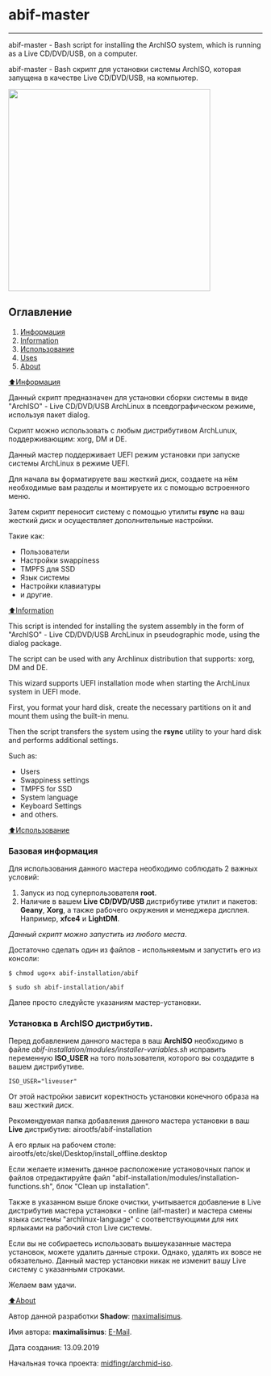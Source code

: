 # abif-master

****************************

abif-master - Bash script for installing the ArchISO system, which is running as a Live CD/DVD/USB, on a computer.

abif-master - Bash скрипт для установки системы ArchISO, которая запущена в качестве Live CD/DVD/USB, на компьютер.

<img src="https://raw.githubusercontent.com/maximalisimus/abif-master/master/image/abif-image.jpg"  height="400">

## Оглавление

1. [Информация](#Информация)
2. [Information](#Information)
4. [Использование](#Использование)
5. [Uses](#Uses)
6. [About](#About)

[:arrow_up:Информация](#Информация)

Данный скрипт предназначен для установки сборки системы в виде "ArchISO" - 
Live CD/DVD/USB ArchLinux в псевдографическом режиме, используя пакет dialog.

Скрипт можно использовать с любым дистрибутивом ArchLunux, поддерживающим: xorg, DM и DE. 

Данный мастер поддерживает UEFI режим установки при запуске системы ArchLinux в режиме UEFI.

Для начала вы форматируете ваш жесткий диск, создаете на нём необходимые вам разделы и монтируете их 
с помощью встроенного меню.

Затем скрипт переносит систему с помощью утилиты **rsync** на ваш жесткий диск и осуществляет дополнительные настройки.

Такие как: 
* Пользователи
* Настройки swappiness
* TMPFS для SSD
* Язык системы
* Настройки клавиатуры
* и другие.

[:arrow_up:Information](#Information)

This script is intended for installing the system assembly in the form of "ArchISO" -
Live CD/DVD/USB ArchLinux in pseudographic mode, using the dialog package.

The script can be used with any Archlinux distribution that supports: xorg, DM and DE.

This wizard supports UEFI installation mode when starting the ArchLinux system in UEFI mode.

First, you format your hard disk, create the necessary partitions on it and mount them
using the built-in menu.

Then the script transfers the system using the **rsync** utility to your hard disk and performs additional settings.

Such as:
* Users
* Swappiness settings
* TMPFS for SSD
* System language
* Keyboard Settings
* and others.

[:arrow_up:Использование](#Использование)

### Базовая информация

Для использования данного мастера необходимо соблюдать 2 важных условий:

1. Запуск из под суперпользователя **root**.
2. Наличие в вашем **Live CD/DVD/USB** дистрибутиве утилит и пакетов: **Geany**, **Xorg**, 
а также рабочего окружения и менеджера дисплея. Например, **xfce4** и **LightDM**.

*Данный скрипт можно запустить из любого места*.

 
Достаточно сделать один из файлов - испольняемым и запустить его из консоли:

```
$ chmod ugo+x abif-installation/abif

$ sudo sh abif-installation/abif
```

Далее просто следуйсте указаниям мастер-установки.

### Установка в ArchISO дистрибутив.

Перед добавлением данного мастера в ваш **ArchISO** необходимо в файле 
*abif-installation/modules/installer-variables.sh* исправить переменную 
**ISO_USER** на того пользователя, которого вы создадите в вашем дистрибутиве.

```
ISO_USER="liveuser" 
```

От этой настройки зависит коректность установки конечного образа на ваш жесткий диск.

Рекомендуемая папка добавления данного мастера установки в ваш **Live** дистрибутив: 
airootfs/abif-installation

А его ярлык на рабочем столе: airootfs/etc/skel/Desktop/install_offline.desktop

Если желаете изменить данное расположение установочных папок и файлов отредактируйте
файл "abif-installation/modules/installation-functions.sh", блок "Clean up installation".

Также в указанном выше блоке очистки, учитывается добавление в Live дистрибутив
мастера установки - online (aif-master) и мастера смены языка системы "archlinux-language"
c соответствующими для них ярлыками на рабочий стол Live системы.

Если вы не собираетесь использовать вышеуказанные мастера установок, можете удалить данные строки.
Однако, удалять их вовсе не обязательно.
Данный мастер установки никак не изменит вашу Live систему с указанными строками.


Желаем вам удачи.

[:arrow_up:About](#About)

Автор данной разработки **Shadow**: [maximalisimus](https://github.com/maximalisimus).

Имя автора: **maximalisimus**: [E-Mail](mailto:maximalis171091@yandex.ru).

Дата создания: 13.09.2019
    
Начальная точка проекта: [midfingr/archmid-iso](https://github.com/midfingr/archmid-iso.git/airootfs/abif-master/).

